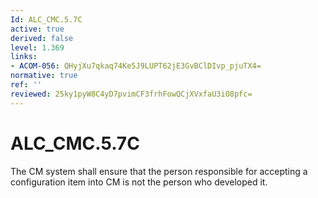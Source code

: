 ```yaml
---
Id: ALC_CMC.5.7C
active: true
derived: false
level: 1.369
links:
- ACOM-056: QHyjXu7qkaq74Ke5J9LUPT62jE3GvBClDIvp_pjuTX4=
normative: true
ref: ''
reviewed: 25ky1pyW8C4yD7pvimCF3frhFowQCjXVxfaU3iO8pfc=
---
```


# ALC_CMC.5.7C

The CM system shall ensure that the person responsible for accepting a configuration item into CM is not the person who developed it.